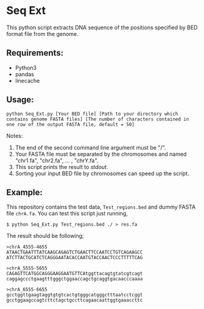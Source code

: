 # Seq Ext

This python script extracts DNA sequence of the positions specified by BED format file from the genome.  

## Requirements:  

- Python3
- pandas
- linecache

## Usage:

```
python Seq_Ext.py [Your BED file] [Path to your directory which contains genome FASTA files] [The number of characters contained in one row of the output FASTA file, default = 50]
```

Notes:  
1. The end of the second command line argument must be "/". 
2. Your FASTA file must be separated by the chromosomes and named "chr1.fa", "chr2.fa", ... , "chrY.fa".  
3. This script prints the result to *stdout*.  
4. Sorting your input BED file by chromosomes can speed up the script.

## Example:

This repository contains the test data, `Test_regions.bed` and dummy FASTA file `chrA.fa`. You can test this script just running,  

```
$ python Seq_Ext.py Test_regions.bed ./ > res.fa
```  

The result should be following;

```
>chrA_4555-4655
ATAACTGAATTTATCAAGCAGAGTCTGAACTTCCAATCCTGTCAGAAGCC
ATCTTACTGCATCTCAGGGAATACACCAATGTACCAACTCCCTTTTTCAG

>chrA_5555-5655
CAGAGTTCATGGCAGGGAAGGAATGTTCAtggttacagtgtatcgtcagt
caggagccctgaagtttgggctggaaccagctgcaggtgacaacccaaaa

>chrA_6555-6655
gcctggttgaagtaggtgtgtcactgtgggcatgggctttaatcctcggt
gcctggaagccagtcttctagctgccttcagaacaattggtgaaaccttc
```